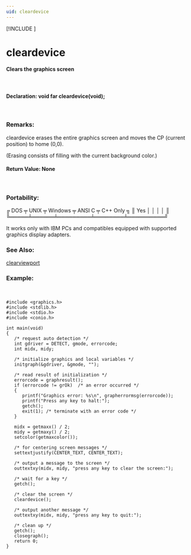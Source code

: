 ```yaml
---
uid: cleardevice
---
```

[!INCLUDE [](../includes/graphics_header.md)]
# cleardevice

#### Clears the graphics screen

<br>

#### Declaration:  void far cleardevice(void);

<br>

### Remarks:
cleardevice erases the entire graphics screen and moves the CP (current position) to home (0,0).

(Erasing consists of filling with the current background color.)

#### Return Value:  None

<br>

### Portability:
<div class="data">
 ╔ DOS ╤ UNIX ╤ Windows ╤ ANSI C ╤ C++ Only ╗
 ║ Yes │      │         │        │          ║
 ╚═════╧══════╧═════════╧════════╧══════════╝
</div>

It works only with IBM PCs and compatibles equipped with supported graphics display adapters.


### See Also:
<div class="data">
<a href="clearviewport.md">  clearviewport</a>
</div>

### Example:

<br>

```
#include <graphics.h>
#include <stdlib.h>
#include <stdio.h>
#include <conio.h>

int main(void)
{
   /* request auto detection */
   int gdriver = DETECT, gmode, errorcode;
   int midx, midy;

   /* initialize graphics and local variables */
   initgraph(&gdriver, &gmode, "");

   /* read result of initialization */
   errorcode = graphresult();
   if (errorcode != grOk)  /* an error occurred */
   {
      printf("Graphics error: %s\n", grapherrormsg(errorcode));
      printf("Press any key to halt:");
      getch();
      exit(1); /* terminate with an error code */
   }

   midx = getmaxx() / 2;
   midy = getmaxy() / 2;
   setcolor(getmaxcolor());

   /* for centering screen messages */
   settextjustify(CENTER_TEXT, CENTER_TEXT);

   /* output a message to the screen */
   outtextxy(midx, midy, "press any key to clear the screen:");

   /* wait for a key */
   getch();

   /* clear the screen */
   cleardevice();

   /* output another message */
   outtextxy(midx, midy, "press any key to quit:");

   /* clean up */
   getch();
   closegraph();
   return 0;
}
```
